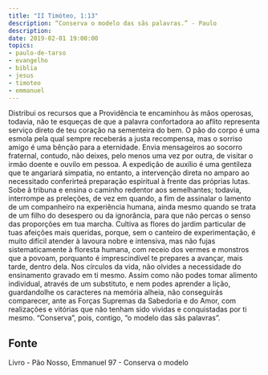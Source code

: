 ```yaml
---
title: "II Timóteo, 1:13"
description: “Conserva o modelo das sãs palavras.” - Paulo 
description: 
date: 2019-02-01 19:00:00
topics: 
- paulo-de-tarso
- evangelho
- biblia
- jesus
- timoteo
- emmanuel
---
```


Distribui os recursos que a Providência te encaminhou às mãos operosas,
todavia, não te esqueças de que a palavra confortadora ao aflito representa serviço
direto de teu coração na sementeira do bem.
O pão do corpo é uma esmola pela qual sempre receberás a justa
recompensa, mas o sorriso amigo é uma bênção para a eternidade.
Envia mensageiros ao socorro fraternal, contudo, não deixes, pelo menos
uma vez por outra, de visitar o irmão doente e ouvi­lo em pessoa.
A expedição de auxílio é uma gentileza que te angariará simpatia, no
entanto, a intervenção direta no amparo ao necessitado conferir­te­á preparação
espiritual à frente das próprias lutas.
Sobe à tribuna e ensina o caminho redentor aos semelhantes; todavia,
interrompe as preleções, de vez em quando, a fim de assinalar o lamento de um
companheiro na experiência humana, ainda mesmo quando se trata de um filho do
desespero ou da ignorância, para que não percas o senso das proporções em tua
marcha.
Cultiva as flores do jardim particular de tuas afeições mais queridas,
porque, sem o canteiro de experimentação, é muito difícil atender à lavoura nobre e
intensiva, mas não fujas sistematicamente à floresta humana, com receio dos vermes
e monstros que a povoam, porquanto é imprescindível te prepares a avançar, mais
tarde, dentro dela.
Nos círculos da vida, não olvides a necessidade do ensinamento gravado
em ti mesmo.
Assim como não podes tomar alimento individual, através de um substituto,
e nem podes aprender a lição, guardando­lhe os caracteres na memória alheia, não
conseguirás comparecer, ante as Forças Supremas da Sabedoria e do Amor, com
realizações e vitórias que não tenham sido vividas e conquistadas por ti mesmo.
“Conserva”, pois, contigo, “o modelo das sãs palavras”.




## Fonte
Livro - Pão Nosso, Emmanuel
97 - Conserva o modelo
